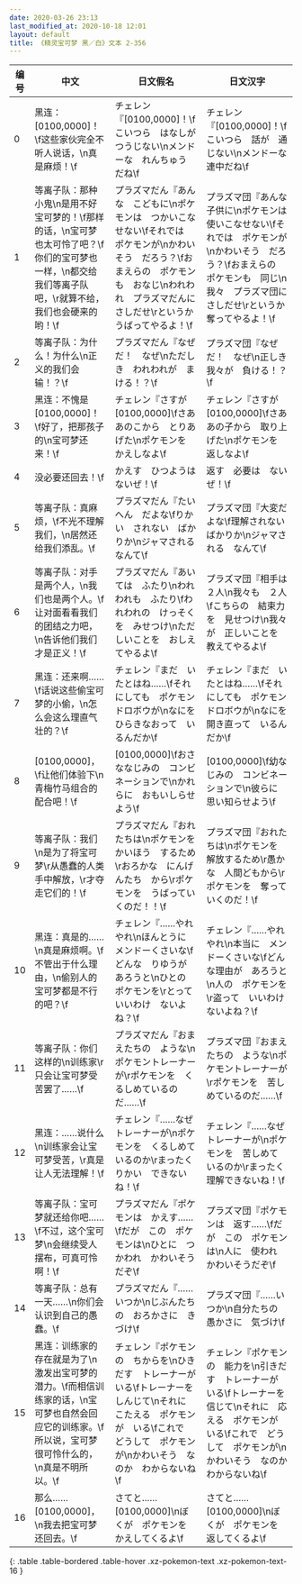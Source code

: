 ```yaml
---
date: 2020-03-26 23:13
last_modified_at: 2020-10-18 12:01
layout: default
title: 《精灵宝可梦 黑／白》文本 2-356
---
```

| 编号 | 中文 | 日文假名 | 日文汉字 |
| ---- | ---- | ---- | --- |
| 0 | 黑连：[0100,0000]！\f这些家伙完全不听人说话，\n真是麻烦！\f | チェレン『[0100,0000]！\fこいつら　はなしが　つうじない\nメンドーな　れんちゅう　だね\f | チェレン『[0100,0000]！\fこいつら　話が　通じない\nメンドーな　連中だね\f |
| 1 | 等离子队：那种小鬼\n是用不好宝可梦的！\f那样的话，\n宝可梦也太可怜了吧？\f你们的宝可梦也一样，\n都交给我们等离子队吧，\r就算不给，我们也会硬来的哟！\f | プラズマだん『あんな　こどもに\nポケモンは　つかいこなせない\fそれでは　ポケモンが\nかわいそう　だろう？\fおまえらの　ポケモンも　おなじ\nわれわれ　プラズマだんに　さしだせ\rというか　うばってやるよ！\f | プラズマ団『あんな　子供に\nポケモンは　使いこなせない\fそれでは　ポケモンが\nかわいそう　だろう？\fおまえらの　ポケモンも　同じ\n我々　プラズマ団に　さしだせ\rというか　奪ってやるよ！\f |
| 2 | 等离子队：为什么！为什么\n正义的我们会输！？\f | プラズマだん『なぜだ！　なぜ\nただしき　われわれが　まける！？\f | プラズマ団『なぜだ！　なぜ\n正しき　我々が　負ける！？\f |
| 3 | 黑连：不愧是[0100,0000]！\f好了，把那孩子的\n宝可梦还来！\f | チェレン『さすが　[0100,0000]\fさあ　あのこから　とりあげた\nポケモンを　かえしなよ\f | チェレン『さすが　[0100,0000]\fさあ　あの子から　取り上げた\nポケモンを　返しなよ\f |
| 4 | 没必要还回去！\f | かえす　ひつようは　ないぜ！\f | 返す　必要は　ないぜ！\f |
| 5 | 等离子队：真麻烦，\f不光不理解我们，\n居然还给我们添乱。\f | プラズマだん『たいへん　だよな\fりかい　されない　ばかりか\nジャマされる　なんて\f | プラズマ団『大変だよな\f理解されない　ばかりか\nジャマされる　なんて\f |
| 6 | 等离子队：对手是两个人，\n我们也是两个人。\f让对面看看我们的团结之力吧，\n告诉他们我们才是正义！\f | プラズマだん『あいては　ふたり\nわれわれも　ふたり\fわれわれの　けっそくを　みせつけ\nただしいことを　おしえてやるよ\f | プラズマ団『相手は　２人\n我々も　２人\fこちらの　結束力を　見せつけ\n我々が　正しいことを　教えてやるよ\f |
| 7 | 黑连：还来啊……\f话说这些偷宝可梦的小偷，\n怎么会这么理直气壮的？\f | チェレン『まだ　いたとはね……\fそれにしても　ポケモンドロボウが\nなにを　ひらきなおって　いるんだか\f | チェレン『まだ　いたとはね……\fそれにしても　ポケモンドロボウが\nなにを　開き直って　いるんだか\f |
| 8 | [0100,0000]，\f让他们体验下\n青梅竹马组合的配合吧！\f | [0100,0000]\fおさななじみの　コンビネーションで\nかれらに　おもいしらせよう\f | [0100,0000]\f幼なじみの　コンビネーションで\n彼らに　思い知らせよう\f |
| 9 | 等离子队：我们\n是为了将宝可梦\r从愚蠢的人类手中解放，\r才夺走它们的！\f | プラズマだん『おれたちは\nポケモンを　かいほう　するため\rおろかな　にんげんたち　から\rポケモンを　うばっていくのだ！！\f | プラズマ団『おれたちは\nポケモンを　解放するため\r愚かな　人間どもから\rポケモンを　奪っていくのだ！\f |
| 10 | 黑连：真是的……\n真是麻烦啊。\f不管出于什么理由，\n偷别人的宝可梦都是不行的吧？\f | チェレン『……やれやれ\nほんとうに　メンドーくさいな\fどんな　りゆうが　あろうと\nひとの　ポケモンを\rとって　いいわけ　ないよね？\f | チェレン『……やれやれ\n本当に　メンドーくさいな\fどんな理由が　あろうと\n人の　ポケモンを\r盗って　いいわけ　ないよね？\f |
| 11 | 等离子队：你们这样的\n训练家\r只会让宝可梦受苦罢了……\f | プラズマだん『おまえたちの　ような\nポケモントレーナーが\rポケモンを　くるしめているのだ……\f | プラズマ団『おまえたちの　ような\nポケモントレーナーが\rポケモンを　苦しめているのだ……\f |
| 12 | 黑连：……说什么\n训练家会让宝可梦受苦，\r真是让人无法理解！\f | チェレン『……なぜ　トレーナーが\nポケモンを　くるしめて　いるのか\rまったく　りかい　できないね！\f | チェレン『……なぜ　トレーナーが\nポケモンを　苦しめて　いるのか\rまったく　理解できないね！\f |
| 13 | 等离子队：宝可梦就还给你吧……\f不过，这个宝可梦\n会继续受人摆布，可真可怜啊！\f | プラズマだん『ポケモンは　かえす……\fだが　この　ポケモンは\nひとに　つかわれ　かわいそうだぞ\f | プラズマ団『ポケモンは　返す……\fだが　この　ポケモンは\n人に　使われ　かわいそうだぞ\f |
| 14 | 等离子队：总有一天……\n你们会认识到自己的愚蠢。\f | プラズマだん『……いつか\nじぶんたちの　おろかさに　きづけ\f | プラズマ団『……いつか\n自分たちの　愚かさに　気づけ\f |
| 15 | 黑连：训练家的存在就是为了\n激发出宝可梦的潜力。\f而相信训练家的话，\n宝可梦也自然会回应它的训练家。\f所以说，宝可梦很可怜什么的，\n真是不明所以。\f | チェレン『ポケモンの　ちからを\nひきだす　トレーナーが　いる\fトレーナーを　しんじて\nそれに　こたえる　ポケモンが　いる\fこれで　どうして　ポケモンが\nかわいそう　なのか　わからないね\f | チェレン『ポケモンの　能力を\n引きだす　トレーナーが　いる\fトレーナーを　信じて\nそれに　応える　ポケモンが　いる\fこれで　どうして　ポケモンが\nかわいそう　なのか　わからないね\f |
| 16 | 那么……[0100,0000]，\n我去把宝可梦还回去。\f | さてと……　[0100,0000]\nぼくが　ポケモンを　かえしてくるよ\f | さてと……　[0100,0000]\nぼくが　ポケモンを　返してくるよ\f |
{: .table .table-bordered .table-hover .xz-pokemon-text .xz-pokemon-text-16 }